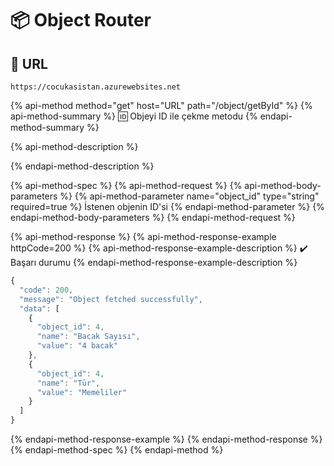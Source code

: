 # 📦 Object Router

## 🔗 URL

```text
https://cocukasistan.azurewebsites.net
```

{% api-method method="get" host="URL" path="/object/getById" %}
{% api-method-summary %}
🆔 Objeyi ID ile çekme metodu 
{% endapi-method-summary %}

{% api-method-description %}

{% endapi-method-description %}

{% api-method-spec %}
{% api-method-request %}
{% api-method-body-parameters %}
{% api-method-parameter name="object\_id" type="string" required=true %}
İstenen objenin ID'si
{% endapi-method-parameter %}
{% endapi-method-body-parameters %}
{% endapi-method-request %}

{% api-method-response %}
{% api-method-response-example httpCode=200 %}
{% api-method-response-example-description %}
✔️ Başarı durumu
{% endapi-method-response-example-description %}

```javascript
{
  "code": 200,
  "message": "Object fetched successfully",
  "data": [
    {
      "object_id": 4,
      "name": "Bacak Sayısı",
      "value": "4 bacak"
    },
    {
      "object_id": 4,
      "name": "Tür",
      "value": "Memeliler"
    }
  ]
}
```
{% endapi-method-response-example %}
{% endapi-method-response %}
{% endapi-method-spec %}
{% endapi-method %}

